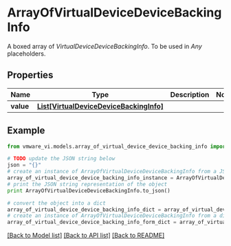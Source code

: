 # ArrayOfVirtualDeviceDeviceBackingInfo

A boxed array of *VirtualDeviceDeviceBackingInfo*. To be used in *Any* placeholders. 

## Properties
Name | Type | Description | Notes
------------ | ------------- | ------------- | -------------
**value** | [**List[VirtualDeviceDeviceBackingInfo]**](VirtualDeviceDeviceBackingInfo.md) |  | 

## Example

```python
from vmware_vi.models.array_of_virtual_device_device_backing_info import ArrayOfVirtualDeviceDeviceBackingInfo

# TODO update the JSON string below
json = "{}"
# create an instance of ArrayOfVirtualDeviceDeviceBackingInfo from a JSON string
array_of_virtual_device_device_backing_info_instance = ArrayOfVirtualDeviceDeviceBackingInfo.from_json(json)
# print the JSON string representation of the object
print ArrayOfVirtualDeviceDeviceBackingInfo.to_json()

# convert the object into a dict
array_of_virtual_device_device_backing_info_dict = array_of_virtual_device_device_backing_info_instance.to_dict()
# create an instance of ArrayOfVirtualDeviceDeviceBackingInfo from a dict
array_of_virtual_device_device_backing_info_form_dict = array_of_virtual_device_device_backing_info.from_dict(array_of_virtual_device_device_backing_info_dict)
```
[[Back to Model list]](../README.md#documentation-for-models) [[Back to API list]](../README.md#documentation-for-api-endpoints) [[Back to README]](../README.md)


